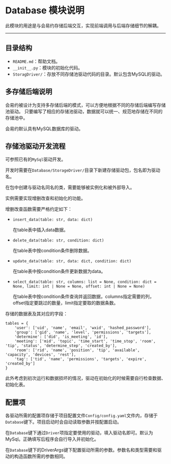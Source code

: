 # Database 模块说明

此模块的用途是与会易约存储后端交互，实现前端调用与后端存储细节的解耦。

---

## 目录结构

- `README.md`：帮助文档。
- `__init__.py`：模块的初始化代码。
- `StoragDriver/`：存放不同存储池驱动代码的目录。默认包含MySQL的驱动。

## 多存储后端说明

会易约被设计为支持多存储后端的模式，可以方便地根据不同的存储后端编写存储池驱动。 只要编写了相应的存储池驱动，数据就可以统一、规范地存储在不同的存储池中。

会易约默认具有MySQL数据库的驱动。

## 存储池驱动开发流程

可参照已有的`MySql`驱动开发。

开发时需要在`Database/StorageDriver/`目录下新建存储驱动包，包名即为驱动名。

在包中创建与驱动名同名的类，需要能够被实例化和被外部导入。

实例需要实现增删改查和初始化的功能。

增删改查函数需要严格约定如下：

- `insert_data(table: str, data: dict)`

    在table表中插入data数据。

- `delete_data(table: str, condition: dict)`

    在table表中按condition条件删除数据。

- `update_data(table: str, data: dict, condition: dict)`

    在table表中按condition条件更新数据为data。

- `select_data(table: str, columns: list = None, condition: dict = None, limit: int | None = None, offset: int | None = None)`

    在table表中按condition条件查询并返回数据，columns指定需要的列，offset指定要跳过的数量，limit指定要取的数据条数。

存储的数据表及其对应的字段：

```
tables = {
    'user': ['uid', 'name', 'email', 'wxid', 'hashed_password'],
    'group': ['gid', 'name', 'level', 'permissions', 'targets'],
    'determine': ['did', 'is_meeting', 'id'],
    'meeting': ['mid', 'topic', 'time_start', 'time_stop', 'room', 'tip', 'status', 'determine_step', 'created_by'],
    'room': ['rid', 'name', 'position', 'tip', 'available', 'capacity', 'devices', 'rest'],
    'tag': ['tid', 'name', 'permissions', 'targets', 'expire', 'created_by']
}
```

此外考虑到初次运行和数据损坏的情况，驱动在初始化的时候需要自行检查数据、初始化表。

## 配置项

各驱动所需的配置项存储于项目配置文件`Config/config.yaml`文件内，存储于`Database`键下。项目启动时会自动读取参数并按配置启动。

在`Database`键下通过`Driver`项指定要使用的驱动，填入驱动名即可。默认为MySql。正确填写后程序会自行导入并初始化。

在`Database`键下的DriverArgs键下配置驱动所需的参数。参数名和类型需要和驱动的构造函数所需的参数相同。
